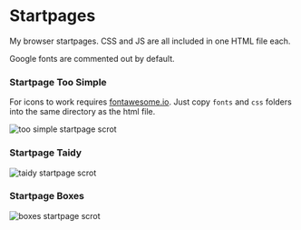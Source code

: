 # Startpages 

My browser startpages. CSS and JS are all included in one HTML file each.

Google fonts are commented out by default.

### Startpage Too Simple

For icons to work requires [fontawesome.io](http://fontawesome.io). Just copy `fonts` and `css` folders into the same directory as the html file.

![too simple startpage scrot](https://my.mixtape.moe/unixdf.png)

### Startpage Taidy

![taidy startpage scrot](https://my.mixtape.moe/dueodj.png)

### Startpage Boxes

![boxes startpage scrot](https://my.mixtape.moe/uivqmd.png)
